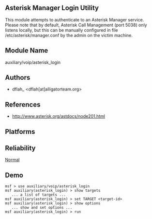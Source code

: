 ## Asterisk Manager Login Utility

This module attempts to authenticate to an Asterisk Manager 
service. Please note that by default, Asterisk Call 
Management (port 5038) only listens locally, but this can be 
manually configured in file /etc/asterisk/manager.conf by 
the admin on the victim machine.


## Module Name
auxiliary/voip/asterisk_login

## Authors
* dflah_ <dflah[at]alligatorteam.org>


## References
* http://www.asterisk.org/astdocs/node201.html




## Platforms


## Reliability
[Normal](https://github.com/rapid7/metasploit-framework/wiki/Exploit-Ranking)

## Demo

```
msf > use auxiliary/voip/asterisk_login
msf auxiliary(asterisk_login) > show targets
   ... a list of targets ...
msf auxiliary(asterisk_login) > set TARGET <target-id>
msf auxiliary(asterisk_login) > show options
   ... show and set options ...
msf auxiliary(asterisk_login) > run
```
    
    